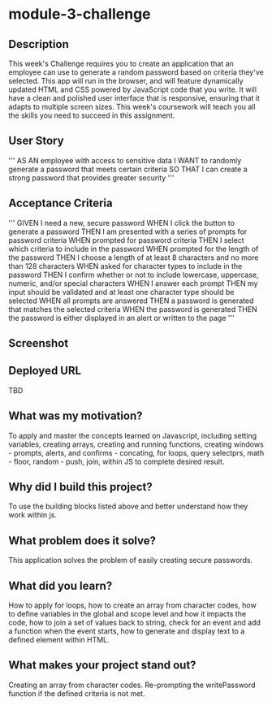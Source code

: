 # module-3-challenge

## Description

This week's Challenge requires you to create an application that an employee can use to generate a random password based on criteria they've selected. This app will run in the browser, and will feature dynamically updated HTML and CSS powered by JavaScript code that you write. It will have a clean and polished user interface that is responsive, ensuring that it adapts to multiple screen sizes. This week's coursework will teach you all the skills you need to succeed in this assignment.

## User Story

'''
AS AN employee with access to sensitive data
I WANT to randomly generate a password that meets certain criteria
SO THAT I can create a strong password that provides greater security
'''

## Acceptance Criteria

'''
GIVEN I need a new, secure password
WHEN I click the button to generate a password
THEN I am presented with a series of prompts for password criteria
WHEN prompted for password criteria
THEN I select which criteria to include in the password
WHEN prompted for the length of the password
THEN I choose a length of at least 8 characters and no more than 128 characters
WHEN asked for character types to include in the password
THEN I confirm whether or not to include lowercase, uppercase, numeric, and/or special characters
WHEN I answer each prompt
THEN my input should be validated and at least one character type should be selected
WHEN all prompts are answered
THEN a password is generated that matches the selected criteria
WHEN the password is generated
THEN the password is either displayed in an alert or written to the page
'''

## Screenshot



## Deployed URL

TBD

## What was my motivation?

To apply and master the concepts learned on Javascript, including setting variables, creating arrays, creating and running functions, creating windows - prompts, alerts, and confirms - concating, for loops, query selectprs, math - floor, random - push, join, within JS to complete desired result.

## Why did I build this project?

To use the building blocks listed above and better understand how they work within js.

## What problem does it solve?

This application solves the problem of easily creating secure passwords.

## What did you learn?

How to apply for loops, how to create an array from character codes, how to define variables in the global and scope level and how it impacts the code, how to join a set of values back to string, check for an event and add a function when the event starts, how to generate and display text to a defined element within HTML.

## What makes your project stand out?

Creating an array from character codes. Re-prompting the writePassword function if the defined criteria is not met.
